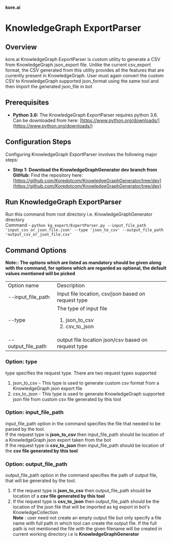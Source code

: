 **kore.ai**

# KnowledgeGraph ExportParser

## Overview
kore.ai KnowledgeGraph ExportParser is custom utility to generate a CSV from KnowledgeGraph json_export file. Unlike the current csv_export format, the CSV generated from this utility provides all the features that are currently present in KnowledgeGraph. User must again convert the custom CSV to KnowledgeGraph supported json_format using the same tool and then import the generated json_file in bot

## Prerequisites
* **Python 3.6:** The KnowledgeGraph ExportParser requires python 3.6. Can be downloaded from here: [https://www.python.org/downloads/](https://www.python.org/downloads/)

## Configuration Steps

Configuring KnowledgeGraph ExportParser involves the following major steps:

* **Step 1:** **Download the KnowledgeGraphGenerator dev branch from GitHub:** Find the repository here: [https://github.com/Koredotcom/KnowledgeGraphGenerator/tree/dev](https://github.com/Koredotcom/KnowledgeGraphGenerator/tree/dev)

## Run KnowledgeGraph ExportParser
Run this command from root directory i.e. KnowledgeGraphGenerator directory
<br>
Command - `python kg_export/ExportParser.py --input_file_path 'input_csv_or_json_file.json' --type 'json_to_csv' --output_file_path 'output_csv_or_json_file.csv'
` <br>

## Command Options

**Note:: The options which are listed as mandatory should be given along with the command, for options which are regarded as optional, the default values mentioned will be picked**

<table>
       <tr>
              <td> Option name </td>
              <td> Description </td>
       <tr>
       <tr>
              <td> --input_file_path </td>
              <td> Input file location, csv/json based on request type</td>
       </tr>  
       <tr>
              <td> --type </td>
              <td> The type of input file 
                     <ol>
                            <li>json_to_csv</li>
                            <li>csv_to_json</li>
                     </ol>
              </td>
       </tr>
       <tr>
         <td> --output_file_path </td>
              <td> output file location json/csv based on request type </td>
       </tr>
</table>

### Option: type
type specifies the request type. There are two request types supported <br>
<ol>
  <li>json_to_csv - This type is used to generate custom csv format from a KnowledgeGraph json export file</li>
  <li>csv_to_json - This type is used to generate KnowledgeGraph supported json file from custom csv file generated by this tool</li>
</ol>


### Option: input_file_path 

input_file_path option in the command specifies the file that needed to be parsed by the tool.<br>
If the request type is **json_to_csv** then input_file_path should be location of a KnowledgeGraph json export taken from the bot <br>
If the request type is **csv_to_json** then input_file_path should be location of the **csv file generated by this tool**

### Option: output_file_path

output_file_path option in the command specifies the path of output file, that will be generated by the tool. <br>
1. If the request type is **json_to_csv** then output_file_path should be location of a **csv file generated by this tool** <br>
2. If the request type is **csv_to_json** then output_file_path should be the location of the json file that will be imported as kg export in bot's KnowledgeCollection<br>
**Note** : user need not create an empty output file but only specify a file name with full path in which tool can create the output file. If the full path is not mentioned the file with the given filename will be created in current working directory i.e is **KnowledgeGraphGenerator**
